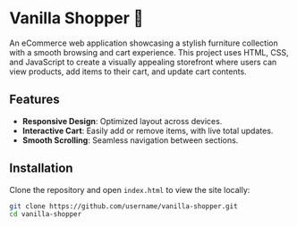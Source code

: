# Vanilla Shopper 🛒

An eCommerce web application showcasing a stylish furniture collection with a smooth browsing and cart experience. This project uses HTML, CSS, and JavaScript to create a visually appealing storefront where users can view products, add items to their cart, and update cart contents.

## Features

- **Responsive Design**: Optimized layout across devices.
- **Interactive Cart**: Easily add or remove items, with live total updates.
- **Smooth Scrolling**: Seamless navigation between sections.

## Installation

Clone the repository and open `index.html` to view the site locally:
```bash
git clone https://github.com/username/vanilla-shopper.git
cd vanilla-shopper
